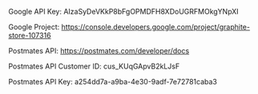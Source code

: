 Google API Key: AIzaSyDeVKkP8bFgOPMDFH8XDoUGRFMOkgYNpXI

Google Project: https://console.developers.google.com/project/graphite-store-107316

Postmates API: https://postmates.com/developer/docs

Postmates API Customer ID: cus_KUqGApvB2kLJsF

Postmates API Key: a254dd7a-a9ba-4e30-9adf-7e72781caba3


